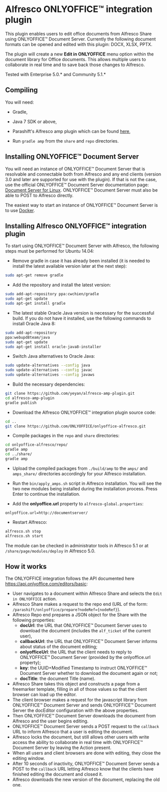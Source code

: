 # Alfresco ONLYOFFICE™ integration plugin

This plugin enables users to edit office documents from Alfresco Share using ONLYOFFICE™ Document Server. Currently the following document formats can be opened and edited with this plugin: DOCX, XLSX, PPTX.

The plugin will create a new **Edit in ONLYOFFICE** menu option within the document library for Office documents. This allows multiple users to collaborate in real time and to save back those changes to Alfresco.

Tested with Enterprise 5.0.\* and Community 5.1.\*


## Compiling

You will need:

* Gradle,

* Java 7 SDK or above,

* Parashift's Alfresco amp plugin which can be found [here](https://bitbucket.org/parashift/alfresco-amp-plugin),

* Run `gradle amp` from the `share` and `repo` directories.


## Installing ONLYOFFICE™ Document Server

You will need an instance of ONLYOFFICE™ Document Server that is resolvable and connectable both from Alfresco and any end clients (version 3.0 and later are supported for use with the plugin). If that is not the case, use the official ONLYOFFICE™ Document Server documentation page: [Document Server for Linux](http://helpcenter.onlyoffice.com/server/linux/document/linux-installation.aspx). ONLYOFFICE™ Document Server must also be able to POST to Alfresco directly.

The easiest way to start an instance of ONLYOFFICE™ Document Server is to use [Docker](https://github.com/ONLYOFFICE/Docker-DocumentServer).


## Installing Alfresco ONLYOFFICE™ integration plugin

To start using ONLYOFFICE™ Document Server with Alfresco, the following steps must be performed for Ubuntu 14.04:

* Remove gradle in case it has already been installed (it is needed to install the latest available version later at the next step):
```bash
sudo apt-get remove gradle
```

* Add the repository and install the latest version:
```bash
sudo add-apt-repository ppa:cwchien/gradle
sudo apt-get update
sudo apt-get install gradle
```

* The latest stable Oracle Java version is necessary for the successful build. If you do not have it installed, use the following commands to install Oracle Java 8: 
```bash
sudo add-apt-repository 
ppa:webupd8team/java
sudo apt-get update
sudo apt-get install oracle-java8-installer
```

* Switch Java alternatives to Oracle Java:
```bash
sudo update-alternatives --config java
sudo update-alternatives --config javac
sudo update-alternatives --config javaws 
```

* Build the necessary dependencies:
```bash
git clone https://github.com/yeyan/alfresco-amp-plugin.git
cd alfresco-amp-plugin
gradle publish
```

* Download the Alfresco ONLYOFFICE™ integration plugin source code: 
```bash
cd ..
git clone https://github.com/ONLYOFFICE/onlyoffice-alfresco.git
```

* Compile packages in the `repo` and `share` directories: 
```bash
cd onlyoffice-alfresco/repo/
gradle amp
cd ../share/
gradle amp
```

* Upload the compiled packages from `./build/amp` to the `amps/` and `amps_share/` directories accordingly for your Alfresco installation.

* Run the `bin/apply_amps.sh` script in Alfresco installation. You will see the two new modules being installed during the installation process. Press Enter to continue the installation.

* Add the **onlyoffice.url** property to `alfresco-global.properties`: 
```
onlyoffice.url=http://documentserver/
```

* Restart Alfresco:
```bash
alfresco.sh stop
alfresco.sh start
```

The module can be checked in administrator tools in Alfresco 5.1 or at `/share/page/modules/deploy` in Alfresco 5.0.


## How it works

The ONLYOFFICE integration follows the API documented here https://api.onlyoffice.com/editors/basic:

* User navigates to a document within Alfresco Share and selects the `Edit in ONLYOFFICE` action.
* Alfresco Share makes a request to the repo end (URL of the form: `/parashift/onlyoffice/prepare?nodeRef={nodeRef}`).
* Alfresco Repo end prepares a JSON object for the Share with the following properties:
  * **docUrl**: the URL that ONLYOFFICE™ Document Server uses to download the document (includes the `alf_ticket` of the current user),
  * **callbackUrl**: the URL that ONLYOFFICE™ Document Server informs about status of the document editing;
  * **onlyofficeUrl**: the URL that the client needs to reply to ONLYOFFICE™ Document Server (provided by the onlyoffice.url property);
  * **key**: the UUID+Modified Timestamp to instruct ONLYOFFICE™ Document Server whether to download the document again or not;
  * **docTitle**: the document Title (name).
* Alfresco Share takes this object and constructs a page from a freemarker template, filling in all of those values so that the client browser can load up the editor.
* The client browser makes a request for the javascript library from ONLYOFFICE™ Document Server and sends ONLYOFFICE™ Document Server the docEditor configuration with the above properties.
* Then ONLYOFFICE™ Document Server downloads the document from Alfresco and the user begins editing.
* ONLYOFFICE™ Document Server sends a POST request to the `callback` URL to inform Alfresco that a user is editing the document.
* Alfresco locks the document, but still allows other users with write access the ability to collaborate in real time with ONLYOFFICE™ Document Server by leaving the Action present.
* When all users and client browsers are done with editing, they close the editing window.
* After 10 seconds of inactivity, ONLYOFFICE™ Document Server sends a POST to the `callback` URL letting Alfresco know that the clients have finished editing the document and closed it.
* Alfresco downloads the new version of the document, replacing the old one.
